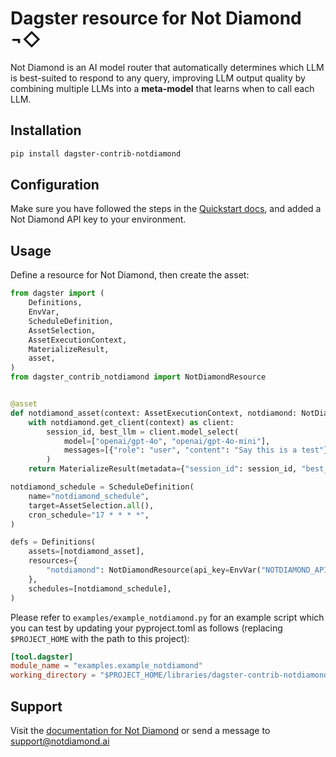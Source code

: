 # Dagster resource for Not Diamond ¬◇

Not Diamond is an AI model router that automatically determines which LLM is best-suited to respond to any query, improving LLM output quality by combining multiple LLMs into a **meta-model** that learns when to call each LLM.

## Installation

```bash
pip install dagster-contrib-notdiamond
```

## Configuration

Make sure you have followed the steps in the [Quickstart docs][quickstart], and added a Not Diamond API key to your environment.

## Usage

Define a resource for Not Diamond, then create the asset:

```python
from dagster import (
    Definitions,
    EnvVar,
    ScheduleDefinition,
    AssetSelection,
    AssetExecutionContext,
    MaterializeResult,
    asset,
)
from dagster_contrib_notdiamond import NotDiamondResource


@asset
def notdiamond_asset(context: AssetExecutionContext, notdiamond: NotDiamondResource) -> MaterializeResult:
    with notdiamond.get_client(context) as client:
        session_id, best_llm = client.model_select(
            model=["openai/gpt-4o", "openai/gpt-4o-mini"],
            messages=[{"role": "user", "content": "Say this is a test"}]
        )
    return MaterializeResult(metadata={"session_id": session_id, "best_llm": str(best_llm)})

notdiamond_schedule = ScheduleDefinition(
    name="notdiamond_schedule",
    target=AssetSelection.all(),
    cron_schedule="17 * * * *",
)

defs = Definitions(
    assets=[notdiamond_asset],
    resources={
        "notdiamond": NotDiamondResource(api_key=EnvVar("NOTDIAMOND_API_KEY")),
    },
    schedules=[notdiamond_schedule],
)
```

Please refer to `examples/example_notdiamond.py` for an example script which you can test by updating
your pyproject.toml as follows (replacing `$PROJECT_HOME` with the path to this project):

```toml
[tool.dagster]
module_name = "examples.example_notdiamond"
working_directory = "$PROJECT_HOME/libraries/dagster-contrib-notdiamond/"
```

## Support

Visit the [documentation for Not Diamond][docs] or send a message to [support@notdiamond.ai][mailto]

[docs]: https://docs.notdiamond.ai
[mailto]: mailto:support@notdiamond.ai
[quickstart]: https://docs.notdiamond.ai/docs/quickstart
